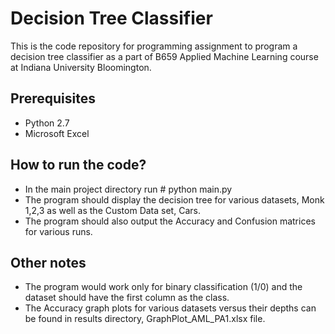 # Decision Tree Classifier

This is the code repository for programming assignment to program a decision tree classifier as a part of
B659 Applied Machine Learning course at Indiana University Bloomington.

## Prerequisites
- Python 2.7
- Microsoft Excel

## How to run the code?
- In the main project directory run # python main.py
- The program should display the decision tree for various datasets, Monk 1,2,3 as well as the Custom Data set, Cars.
- The program should also output the Accuracy and Confusion matrices for various runs.

## Other notes
- The program would work only for binary classification (1/0) and the dataset should have the first column as the class.
- The Accuracy graph plots for various datasets versus their depths can be found in results directory,
GraphPlot_AML_PA1.xlsx file.